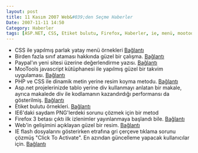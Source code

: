 ```yaml
---
layout: post
title: 11 Kasım 2007 Web&#039;den Seçme Haberler
Date: 2007-11-11 14:50
Category: Haberler
tags: [ASP.NET, CSS, Etiket bulutu, Firefox, Haberler, ie, menü, mootools, paypal, php, site, web2.0]
---
```


-   CSS ile yapılmış parlak yatay menü örnekleri [Bağlantı][]
-   Birden fazla sınıf ataması hakkında güzel bir çalışma. [Bağlantı][1]
-   Paypal'ın yeni sitesi üzerine değerlendirme yazısı. [Bağlantı][2]
-   MooTools javascript kütüphanesi ile yapılmış güzel bir takvim
    uygulaması. [Bağlantı][3]
-   PHP ve CSS ile dinamik metin yerine resim koyma metodu.
    [Bağlantı][4]
-   Asp.net projelerinizde tablo yerine div kullanmayı anlatan bir
    makale, ayrıca makalede div ile kodlamanın kazandırdığı performansı
    da gösterilmiş. [Bağlantı][5]
-   Etiket bulutu örnekleri. [Bağlantı][6]
-   IE6'daki saydam PNG'lerdeki sorunu çözmek için bir metod
-   Firefox 3 betası çıktı ilk izlenimler yayınlanmaya başlandı bile.
    [Bağlantı][8]
-   Web'in gelişimini açıklayan güzel bir resim. [Bağlantı][9]
-   IE flash dosyalarını gösterirken etrafına gri çerçeve tıklama sorunu
    çözmüş "Click To Activate". En azından güncelleme yapacak
    kullanıcılar için. [Bağlantı][10]


  [Bağlantı]: http://www.dynamicdrive.com/style/csslibrary/item/glossy_horizontal_menu/
    "Bağlantı"
  [1]: http://www.maxdesign.com.au/presentation/multiple-classes/
    "Bağlantı"
  [2]: http://www.webdesignerwall.com/general/review-paypal-redesign/
    "Bağlantı"
  [3]: http://moomonth.com/ "Bağlantı"
  [4]: http://artypapers.com/csshelppile/pcdtr/ "Bağlantı"
  [5]: http://www.codeguru.com/csharp/.net/net_asp/miscellaneous/article.php/c14309/
    "Bağlantı"
  [6]: http://www.smashingmagazine.com/2007/11/07/tag-clouds-gallery-examples-and-good-practices/
    "Bağlantı"
  [8]: http://lifehacker.com/software/screenshot-tour/first-look-at-firefox-30-319968.php
    "Bağlantı"
  [9]: http://blogs.zdnet.com/web2explorer/?p=408 "Bağlantı"
  [10]: http://blogs.msdn.com/ie/archive/2007/11/08/ie-automatic-component-activation-changes-to-ie-activex-update.aspx
    "Bağlantı"
